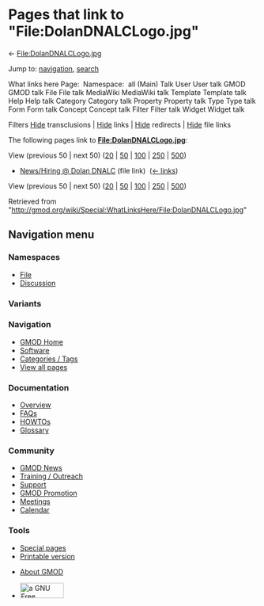 <div id="mw-page-base" class="noprint">

</div>

<div id="mw-head-base" class="noprint">

</div>

<div id="content" class="mw-body" role="main">

<span id="top"></span>

<div id="mw-js-message" style="display:none;">

</div>



# <span dir="auto">Pages that link to "File:DolanDNALCLogo.jpg"</span>

<div id="bodyContent">

<div id="contentSub">

←
[File:DolanDNALCLogo.jpg](/wiki/File:DolanDNALCLogo.jpg "File:DolanDNALCLogo.jpg")

</div>

<div id="jump-to-nav" class="mw-jump">

Jump to: [navigation](#mw-navigation), [search](#p-search)

</div>

<div id="mw-content-text">

What links here Page:  Namespace:  all (Main) Talk User User talk GMOD
GMOD talk File File talk MediaWiki MediaWiki talk Template Template talk
Help Help talk Category Category talk Property Property talk Type Type
talk Form Form talk Concept Concept talk Filter Filter talk Widget
Widget talk

Filters
[Hide](/mediawiki/index.php?title=Special:WhatLinksHere/File:DolanDNALCLogo.jpg&hidetrans=1 "Special:WhatLinksHere/File:DolanDNALCLogo.jpg")
transclusions \|
[Hide](/mediawiki/index.php?title=Special:WhatLinksHere/File:DolanDNALCLogo.jpg&hidelinks=1 "Special:WhatLinksHere/File:DolanDNALCLogo.jpg")
links \|
[Hide](/mediawiki/index.php?title=Special:WhatLinksHere/File:DolanDNALCLogo.jpg&hideredirs=1 "Special:WhatLinksHere/File:DolanDNALCLogo.jpg")
redirects \|
[Hide](/mediawiki/index.php?title=Special:WhatLinksHere/File:DolanDNALCLogo.jpg&hideimages=1 "Special:WhatLinksHere/File:DolanDNALCLogo.jpg")
file links

The following pages link to
**[File:DolanDNALCLogo.jpg](/wiki/File:DolanDNALCLogo.jpg "File:DolanDNALCLogo.jpg")**:

View (previous 50 \| next 50)
([20](/mediawiki/index.php?title=Special:WhatLinksHere/File:DolanDNALCLogo.jpg&limit=20 "Special:WhatLinksHere/File:DolanDNALCLogo.jpg")
\|
[50](/mediawiki/index.php?title=Special:WhatLinksHere/File:DolanDNALCLogo.jpg&limit=50 "Special:WhatLinksHere/File:DolanDNALCLogo.jpg")
\|
[100](/mediawiki/index.php?title=Special:WhatLinksHere/File:DolanDNALCLogo.jpg&limit=100 "Special:WhatLinksHere/File:DolanDNALCLogo.jpg")
\|
[250](/mediawiki/index.php?title=Special:WhatLinksHere/File:DolanDNALCLogo.jpg&limit=250 "Special:WhatLinksHere/File:DolanDNALCLogo.jpg")
\|
[500](/mediawiki/index.php?title=Special:WhatLinksHere/File:DolanDNALCLogo.jpg&limit=500 "Special:WhatLinksHere/File:DolanDNALCLogo.jpg"))

- [News/Hiring @ Dolan
  DNALC](/wiki/News/Hiring_@_Dolan_DNALC "News/Hiring @ Dolan DNALC")
  (file link) ‎ <span class="mw-whatlinkshere-tools">([←
  links](/mediawiki/index.php?title=Special:WhatLinksHere&target=News%2FHiring+%40+Dolan+DNALC "Special:WhatLinksHere"))</span>

View (previous 50 \| next 50)
([20](/mediawiki/index.php?title=Special:WhatLinksHere/File:DolanDNALCLogo.jpg&limit=20 "Special:WhatLinksHere/File:DolanDNALCLogo.jpg")
\|
[50](/mediawiki/index.php?title=Special:WhatLinksHere/File:DolanDNALCLogo.jpg&limit=50 "Special:WhatLinksHere/File:DolanDNALCLogo.jpg")
\|
[100](/mediawiki/index.php?title=Special:WhatLinksHere/File:DolanDNALCLogo.jpg&limit=100 "Special:WhatLinksHere/File:DolanDNALCLogo.jpg")
\|
[250](/mediawiki/index.php?title=Special:WhatLinksHere/File:DolanDNALCLogo.jpg&limit=250 "Special:WhatLinksHere/File:DolanDNALCLogo.jpg")
\|
[500](/mediawiki/index.php?title=Special:WhatLinksHere/File:DolanDNALCLogo.jpg&limit=500 "Special:WhatLinksHere/File:DolanDNALCLogo.jpg"))

</div>

<div class="printfooter">

Retrieved from
"<http://gmod.org/wiki/Special:WhatLinksHere/File:DolanDNALCLogo.jpg>"

</div>

<div id="catlinks" class="catlinks catlinks-allhidden">

</div>

<div class="visualClear">

</div>

</div>

</div>

<div id="mw-navigation">

## Navigation menu

<div id="mw-head">



<div id="left-navigation">

<div id="p-namespaces" class="vectorTabs" role="navigation"
aria-labelledby="p-namespaces-label">

### Namespaces

- <span id="ca-nstab-image"><a href="/wiki/File:DolanDNALCLogo.jpg" accesskey="c"
  title="View the file page [c]">File</a></span>
- <span id="ca-talk"><a
  href="/mediawiki/index.php?title=File_talk:DolanDNALCLogo.jpg&amp;action=edit&amp;redlink=1"
  accesskey="t"
  title="Discussion about the content page [t]">Discussion</a></span>

</div>

<div id="p-variants" class="vectorMenu emptyPortlet" role="navigation"
aria-labelledby="p-variants-label">

### 

### Variants[](#)

<div class="menu">

</div>

</div>

</div>

<div id="right-navigation">





</div>



</div>

</div>

</div>

<div id="mw-panel">

<div id="p-logo" role="banner">

<a href="/wiki/Main_Page"
style="background-image: url(http://gmod.org/images/GMOD-cogs.png);"
title="Visit the main page"></a>

</div>

<div id="p-Navigation" class="portal" role="navigation"
aria-labelledby="p-Navigation-label">

### Navigation

<div class="body">

- <span id="n-GMOD-Home">[GMOD Home](/wiki/Main_Page)</span>
- <span id="n-Software">[Software](/wiki/GMOD_Components)</span>
- <span id="n-Categories-.2F-Tags">[Categories /
  Tags](/wiki/Categories)</span>
- <span id="n-View-all-pages">[View all
  pages](/wiki/Special:AllPages)</span>

</div>

</div>

<div id="p-Documentation" class="portal" role="navigation"
aria-labelledby="p-Documentation-label">

### Documentation

<div class="body">

- <span id="n-Overview">[Overview](/wiki/Overview)</span>
- <span id="n-FAQs">[FAQs](/wiki/Category:FAQ)</span>
- <span id="n-HOWTOs">[HOWTOs](/wiki/Category:HOWTO)</span>
- <span id="n-Glossary">[Glossary](/wiki/Glossary)</span>

</div>

</div>

<div id="p-Community" class="portal" role="navigation"
aria-labelledby="p-Community-label">

### Community

<div class="body">

- <span id="n-GMOD-News">[GMOD News](/wiki/GMOD_News)</span>
- <span id="n-Training-.2F-Outreach">[Training /
  Outreach](/wiki/Training_and_Outreach)</span>
- <span id="n-Support">[Support](/wiki/Support)</span>
- <span id="n-GMOD-Promotion">[GMOD
  Promotion](/wiki/GMOD_Promotion)</span>
- <span id="n-Meetings">[Meetings](/wiki/Meetings)</span>
- <span id="n-Calendar">[Calendar](/wiki/Calendar)</span>

</div>

</div>

<div id="p-tb" class="portal" role="navigation"
aria-labelledby="p-tb-label">

### Tools

<div class="body">

- <span id="t-specialpages"><a href="/wiki/Special:SpecialPages" accesskey="q"
  title="A list of all special pages [q]">Special pages</a></span>
- <span id="t-print"><a
  href="/mediawiki/index.php?title=Special:WhatLinksHere/File:DolanDNALCLogo.jpg&amp;printable=yes"
  rel="alternate" accesskey="p"
  title="Printable version of this page [p]">Printable version</a></span>

</div>

</div>

</div>

</div>

<div id="footer" role="contentinfo">

- <span id="footer-places-about">[About
  GMOD](/wiki/GMOD:About "GMOD:About")</span>

<!-- -->

- <span id="footer-copyrightico">[<img src="http://www.gnu.org/graphics/gfdl-logo-small.png" width="88"
  height="31" alt="a GNU Free Documentation License" />](http://www.gnu.org/licenses/fdl-1.3.html)</span>


<div style="clear:both">

</div>

</div>

